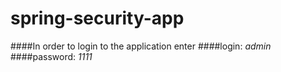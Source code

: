 # spring-security-app

####In order to login to the application enter
  ####login:    _admin_
  ####password: _1111_